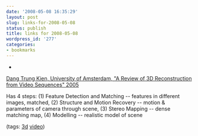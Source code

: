 ```yaml
---
date: '2008-05-08 16:35:29'
layout: post
slug: links-for-2008-05-08
status: publish
title: links for 2008-05-08
wordpress_id: '277'
categories:
- bookmarks
---
```



	
  *
		

[Dang Trung Kien, University of Amsterdam, "A Review of 3D Reconstruction from Video Sequences" 2005](http://staff.science.uva.nl/~dang/pub/3DRec.pdf)


		

Has 4 steps: (1) Feature Detection and Matching -- features in different images, matched, (2) Structure and Motion Recovery -- motion & parameters of camera through scene, (3) Stereo Mapping -- dense matching map, (4) Modelling -- realistic model of scene


		

(tags: [3d](http://del.icio.us/eob/3d) [video](http://del.icio.us/eob/video))


	



